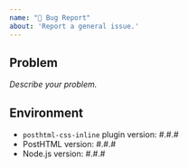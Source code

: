 ```yaml
---
name: "🐛 Bug Report"
about: 'Report a general issue.'
---
```


## Problem

_Describe your problem._

## Environment

- `posthtml-css-inline` plugin version: #.#.#
- PostHTML version: #.#.#
- Node.js version: #.#.#
